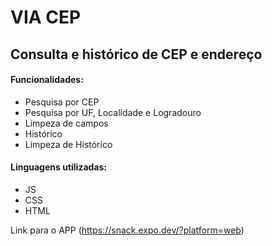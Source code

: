 # VIA CEP 
<html>

## Consulta e histórico de CEP e endereço

#### Funcionalidades: 
<ul>
<li>Pesquisa por CEP</li>
<li>Pesquisa por UF, Localidade e Logradouro</li>
<li>Limpeza de campos</li>
<li>Histórico</li>
<li>Limpeza de Histórico</li>
</ul>

#### Linguagens utilizadas:
<ul>
<li>JS</li>
<li>CSS</li>
<li>HTML</li>
</ul>

Link para o APP (https://snack.expo.dev/?platform=web)
<html>






